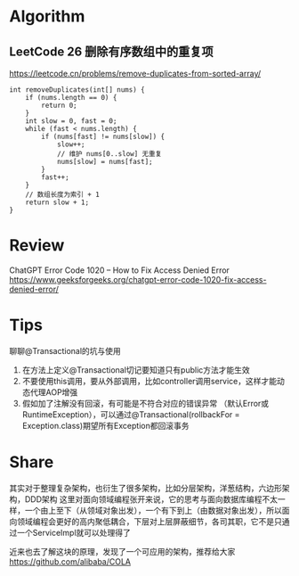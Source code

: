 # Algorithm

## LeetCode 26  删除有序数组中的重复项
https://leetcode.cn/problems/remove-duplicates-from-sorted-array/
```
int removeDuplicates(int[] nums) {
    if (nums.length == 0) {
        return 0;
    }
    int slow = 0, fast = 0;
    while (fast < nums.length) {
        if (nums[fast] != nums[slow]) {
            slow++;
            // 维护 nums[0..slow] 无重复
            nums[slow] = nums[fast];
        }
        fast++;
    }
    // 数组长度为索引 + 1
    return slow + 1;
}
```



# Review
ChatGPT Error Code 1020 – How to Fix Access Denied Error
https://www.geeksforgeeks.org/chatgpt-error-code-1020-fix-access-denied-error/



# Tips
聊聊@Transactional的坑与使用
1. 在方法上定义@Transactional切记要知道只有public方法才能生效
2. 不要使用this调用，要从外部调用，比如controller调用service，这样才能动态代理AOP增强
3. 假如加了注解没有回滚，有可能是不符合对应的错误异常 （默认Error或RuntimeException），可以通过@Transactional(rollbackFor = Exception.class)期望所有Exception都回滚事务







# Share
其实对于整理复杂架构，也衍生了很多架构，比如分层架构，洋葱结构，六边形架构，DDD架构
这里对面向领域编程张开来说，它的思考与面向数据库编程不太一样，一个由上至下（从领域对象出发），一个有下到上（由数据对象出发），所以面向领域编程会更好的高内聚低耦合，下层对上层屏蔽细节，各司其职，它不是只通过一个ServiceImpl就可以处理得了

近来也去了解这块的原理，发现了一个可应用的架构，推荐给大家
https://github.com/alibaba/COLA

